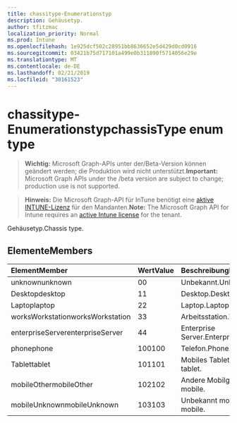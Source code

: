```yaml
---
title: chassitype-Enumerationstyp
description: Gehäusetyp.
author: tfitzmac
localization_priority: Normal
ms.prod: Intune
ms.openlocfilehash: 1e925dcf502c28951bb8636652e5d429d0cd0916
ms.sourcegitcommit: 03421b75d717101a499e0b311890f5714056e29e
ms.translationtype: MT
ms.contentlocale: de-DE
ms.lasthandoff: 02/21/2019
ms.locfileid: "30161523"
---
```

# <a name="chassistype-enum-type"></a><span data-ttu-id="d57c6-103">chassitype-Enumerationstyp</span><span class="sxs-lookup"><span data-stu-id="d57c6-103">chassisType enum type</span></span>

> <span data-ttu-id="d57c6-104">**Wichtig:** Microsoft Graph-APIs unter der/Beta-Version können geändert werden; die Produktion wird nicht unterstützt.</span><span class="sxs-lookup"><span data-stu-id="d57c6-104">**Important:** Microsoft Graph APIs under the /beta version are subject to change; production use is not supported.</span></span>

> <span data-ttu-id="d57c6-105">**Hinweis:** Die Microsoft Graph-API für InTune benötigt eine [aktive INTUNE-Lizenz](https://go.microsoft.com/fwlink/?linkid=839381) für den Mandanten.</span><span class="sxs-lookup"><span data-stu-id="d57c6-105">**Note:** The Microsoft Graph API for Intune requires an [active Intune license](https://go.microsoft.com/fwlink/?linkid=839381) for the tenant.</span></span>

<span data-ttu-id="d57c6-106">Gehäusetyp.</span><span class="sxs-lookup"><span data-stu-id="d57c6-106">Chassis type.</span></span>

## <a name="members"></a><span data-ttu-id="d57c6-107">Elemente</span><span class="sxs-lookup"><span data-stu-id="d57c6-107">Members</span></span>
|<span data-ttu-id="d57c6-108">Element</span><span class="sxs-lookup"><span data-stu-id="d57c6-108">Member</span></span>|<span data-ttu-id="d57c6-109">Wert</span><span class="sxs-lookup"><span data-stu-id="d57c6-109">Value</span></span>|<span data-ttu-id="d57c6-110">Beschreibung</span><span class="sxs-lookup"><span data-stu-id="d57c6-110">Description</span></span>|
|:---|:---|:---|
|<span data-ttu-id="d57c6-111">unknown</span><span class="sxs-lookup"><span data-stu-id="d57c6-111">unknown</span></span>|<span data-ttu-id="d57c6-112">0</span><span class="sxs-lookup"><span data-stu-id="d57c6-112">0</span></span>|<span data-ttu-id="d57c6-113">Unbekannt.</span><span class="sxs-lookup"><span data-stu-id="d57c6-113">Unknown.</span></span>|
|<span data-ttu-id="d57c6-114">Desktop</span><span class="sxs-lookup"><span data-stu-id="d57c6-114">desktop</span></span>|<span data-ttu-id="d57c6-115">1</span><span class="sxs-lookup"><span data-stu-id="d57c6-115">1</span></span>|<span data-ttu-id="d57c6-116">Desktop.</span><span class="sxs-lookup"><span data-stu-id="d57c6-116">Desktop.</span></span>|
|<span data-ttu-id="d57c6-117">Laptop</span><span class="sxs-lookup"><span data-stu-id="d57c6-117">laptop</span></span>|<span data-ttu-id="d57c6-118">2</span><span class="sxs-lookup"><span data-stu-id="d57c6-118">2</span></span>|<span data-ttu-id="d57c6-119">Laptop.</span><span class="sxs-lookup"><span data-stu-id="d57c6-119">Laptop.</span></span>|
|<span data-ttu-id="d57c6-120">worksWorkstation</span><span class="sxs-lookup"><span data-stu-id="d57c6-120">worksWorkstation</span></span>|<span data-ttu-id="d57c6-121">3</span><span class="sxs-lookup"><span data-stu-id="d57c6-121">3</span></span>|<span data-ttu-id="d57c6-122">Arbeitsstation.</span><span class="sxs-lookup"><span data-stu-id="d57c6-122">Workstation.</span></span>|
|<span data-ttu-id="d57c6-123">enterpriseServer</span><span class="sxs-lookup"><span data-stu-id="d57c6-123">enterpriseServer</span></span>|<span data-ttu-id="d57c6-124">4</span><span class="sxs-lookup"><span data-stu-id="d57c6-124">4</span></span>|<span data-ttu-id="d57c6-125">Enterprise Server.</span><span class="sxs-lookup"><span data-stu-id="d57c6-125">Enterprise server.</span></span>|
|<span data-ttu-id="d57c6-126">phone</span><span class="sxs-lookup"><span data-stu-id="d57c6-126">phone</span></span>|<span data-ttu-id="d57c6-127">100</span><span class="sxs-lookup"><span data-stu-id="d57c6-127">100</span></span>|<span data-ttu-id="d57c6-128">Telefon.</span><span class="sxs-lookup"><span data-stu-id="d57c6-128">Phone.</span></span>|
|<span data-ttu-id="d57c6-129">Tablet</span><span class="sxs-lookup"><span data-stu-id="d57c6-129">tablet</span></span>|<span data-ttu-id="d57c6-130">101</span><span class="sxs-lookup"><span data-stu-id="d57c6-130">101</span></span>|<span data-ttu-id="d57c6-131">Mobiles Tablett.</span><span class="sxs-lookup"><span data-stu-id="d57c6-131">Mobile tablet.</span></span>|
|<span data-ttu-id="d57c6-132">mobileOther</span><span class="sxs-lookup"><span data-stu-id="d57c6-132">mobileOther</span></span>|<span data-ttu-id="d57c6-133">102</span><span class="sxs-lookup"><span data-stu-id="d57c6-133">102</span></span>|<span data-ttu-id="d57c6-134">Andere Mobilgeräte.</span><span class="sxs-lookup"><span data-stu-id="d57c6-134">Other mobile.</span></span>|
|<span data-ttu-id="d57c6-135">mobileUnknown</span><span class="sxs-lookup"><span data-stu-id="d57c6-135">mobileUnknown</span></span>|<span data-ttu-id="d57c6-136">103</span><span class="sxs-lookup"><span data-stu-id="d57c6-136">103</span></span>|<span data-ttu-id="d57c6-137">Unbekannt mobil.</span><span class="sxs-lookup"><span data-stu-id="d57c6-137">Unknown mobile.</span></span>|




